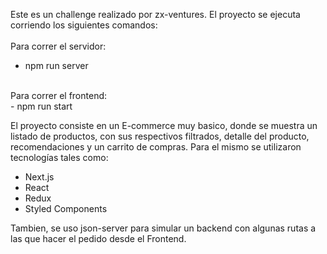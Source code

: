 Este es un challenge realizado por zx-ventures. 
El proyecto se ejecuta corriendo los siguientes comandos:
<br><br>
Para correr el servidor: 
<br>
- npm run server
<br>
Para correr el frontend: 
<br> 
- npm run start

El proyecto consiste en un E-commerce muy basico, donde se muestra un listado de productos, con sus respectivos filtrados,
detalle del producto, recomendaciones y un carrito de compras. Para el mismo se utilizaron tecnologías tales como: 
- Next.js
- React
- Redux
- Styled Components

Tambien, se uso json-server para simular un backend con algunas rutas a las que hacer el pedido desde el Frontend.
